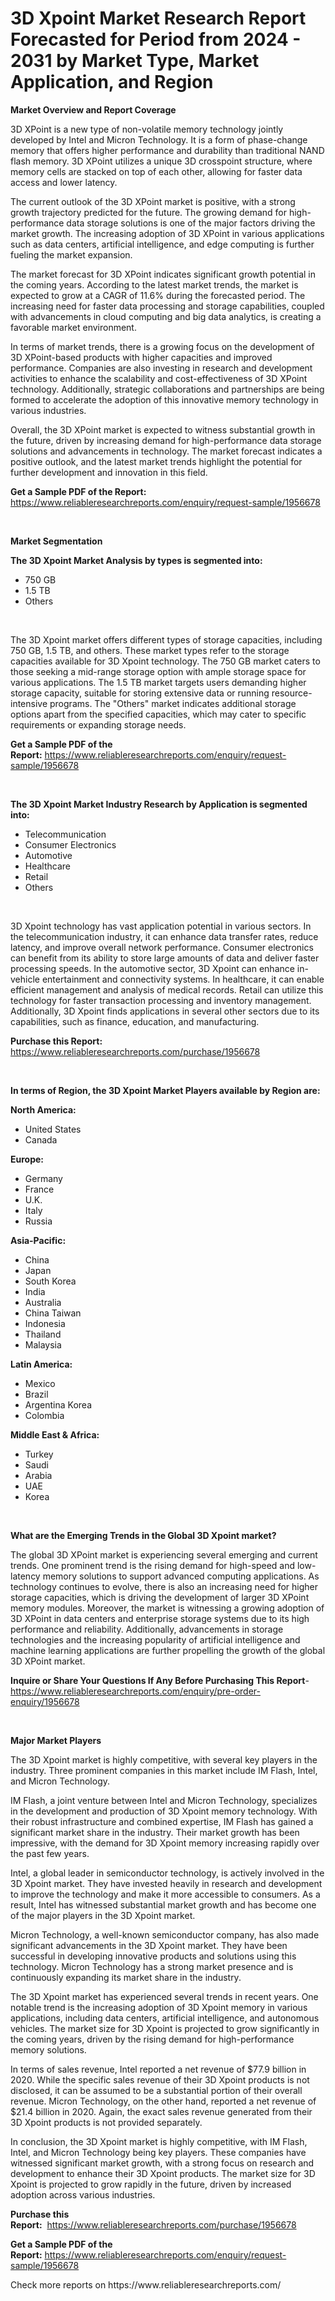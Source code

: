 <p><h1>3D Xpoint Market Research Report Forecasted for Period from 2024 -  2031 by Market Type, Market Application, and Region</h1></p><p><strong>Market Overview and Report Coverage</strong></p>
<p><p>3D XPoint is a new type of non-volatile memory technology jointly developed by Intel and Micron Technology. It is a form of phase-change memory that offers higher performance and durability than traditional NAND flash memory. 3D XPoint utilizes a unique 3D crosspoint structure, where memory cells are stacked on top of each other, allowing for faster data access and lower latency.</p><p>The current outlook of the 3D XPoint market is positive, with a strong growth trajectory predicted for the future. The growing demand for high-performance data storage solutions is one of the major factors driving the market growth. The increasing adoption of 3D XPoint in various applications such as data centers, artificial intelligence, and edge computing is further fueling the market expansion.</p><p>The market forecast for 3D XPoint indicates significant growth potential in the coming years. According to the latest market trends, the market is expected to grow at a CAGR of 11.6% during the forecasted period. The increasing need for faster data processing and storage capabilities, coupled with advancements in cloud computing and big data analytics, is creating a favorable market environment.</p><p>In terms of market trends, there is a growing focus on the development of 3D XPoint-based products with higher capacities and improved performance. Companies are also investing in research and development activities to enhance the scalability and cost-effectiveness of 3D XPoint technology. Additionally, strategic collaborations and partnerships are being formed to accelerate the adoption of this innovative memory technology in various industries.</p><p>Overall, the 3D XPoint market is expected to witness substantial growth in the future, driven by increasing demand for high-performance data storage solutions and advancements in technology. The market forecast indicates a positive outlook, and the latest market trends highlight the potential for further development and innovation in this field.</p></p>
<p><strong>Get a Sample PDF of the Report:</strong> <a href="https://www.reliableresearchreports.com/enquiry/request-sample/1956678">https://www.reliableresearchreports.com/enquiry/request-sample/1956678</a></p>
<p>&nbsp;</p>
<p><strong>Market Segmentation</strong></p>
<p><strong>The 3D Xpoint Market Analysis by types is segmented into:</strong></p>
<p><ul><li>750 GB</li><li>1.5 TB</li><li>Others</li></ul></p>
<p>&nbsp;</p>
<p><p>The 3D Xpoint market offers different types of storage capacities, including 750 GB, 1.5 TB, and others. These market types refer to the storage capacities available for 3D Xpoint technology. The 750 GB market caters to those seeking a mid-range storage option with ample storage space for various applications. The 1.5 TB market targets users demanding higher storage capacity, suitable for storing extensive data or running resource-intensive programs. The "Others" market indicates additional storage options apart from the specified capacities, which may cater to specific requirements or expanding storage needs.</p></p>
<p><strong>Get a Sample PDF of the Report:</strong>&nbsp;<a href="https://www.reliableresearchreports.com/enquiry/request-sample/1956678">https://www.reliableresearchreports.com/enquiry/request-sample/1956678</a></p>
<p>&nbsp;</p>
<p><strong>The 3D Xpoint Market Industry Research by Application is segmented into:</strong></p>
<p><ul><li>Telecommunication</li><li>Consumer Electronics</li><li>Automotive</li><li>Healthcare</li><li>Retail</li><li>Others</li></ul></p>
<p>&nbsp;</p>
<p><p>3D Xpoint technology has vast application potential in various sectors. In the telecommunication industry, it can enhance data transfer rates, reduce latency, and improve overall network performance. Consumer electronics can benefit from its ability to store large amounts of data and deliver faster processing speeds. In the automotive sector, 3D Xpoint can enhance in-vehicle entertainment and connectivity systems. In healthcare, it can enable efficient management and analysis of medical records. Retail can utilize this technology for faster transaction processing and inventory management. Additionally, 3D Xpoint finds applications in several other sectors due to its capabilities, such as finance, education, and manufacturing.</p></p>
<p><strong>Purchase this Report:</strong>&nbsp; <a href="https://www.reliableresearchreports.com/purchase/1956678">https://www.reliableresearchreports.com/purchase/1956678</a></p>
<p>&nbsp;</p>
<p><strong>In terms of Region, the 3D Xpoint Market Players available by Region are:</strong></p>
<p>
    <p> <strong> North America: </strong>
        <ul>
            <li>United States</li>
            <li>Canada</li>
        </ul>
        </p> 
    <p> <strong> Europe: </strong>
        <ul>
            <li>Germany</li>
            <li>France</li>
            <li>U.K.</li>
            <li>Italy</li>
            <li>Russia</li>
        </ul>
        </p> 
    <p> <strong> Asia-Pacific: </strong>
        <ul>
            <li>China</li>
            <li>Japan</li>
            <li>South Korea</li>
            <li>India</li>
            <li>Australia</li>
            <li>China Taiwan</li>
            <li>Indonesia</li>
            <li>Thailand</li>
            <li>Malaysia</li>
        </ul>
        </p> 
    <p> <strong> Latin America: </strong>
        <ul>
            <li>Mexico</li>
            <li>Brazil</li>
            <li>Argentina Korea</li>
            <li>Colombia</li>
        </ul>
        </p> 
    <p> <strong> Middle East & Africa: </strong>
        <ul>
            <li>Turkey</li>
            <li>Saudi</li>
            <li>Arabia</li>
            <li>UAE</li>
            <li>Korea</li>
        </ul>
    </p>
    </p>
<p>&nbsp;</p>
<p><strong>What are the Emerging Trends in the Global 3D Xpoint market?</strong></p>
<p><p>The global 3D XPoint market is experiencing several emerging and current trends. One prominent trend is the rising demand for high-speed and low-latency memory solutions to support advanced computing applications. As technology continues to evolve, there is also an increasing need for higher storage capacities, which is driving the development of larger 3D XPoint memory modules. Moreover, the market is witnessing a growing adoption of 3D XPoint in data centers and enterprise storage systems due to its high performance and reliability. Additionally, advancements in storage technologies and the increasing popularity of artificial intelligence and machine learning applications are further propelling the growth of the global 3D XPoint market.</p></p>
<p><strong>Inquire or Share Your Questions If Any Before Purchasing This Report</strong>- <a href="https://www.reliableresearchreports.com/enquiry/pre-order-enquiry/1956678">https://www.reliableresearchreports.com/enquiry/pre-order-enquiry/1956678</a></p>
<p>&nbsp;</p>
<p><strong>Major Market Players</strong></p>
<p><p>The 3D Xpoint market is highly competitive, with several key players in the industry. Three prominent companies in this market include IM Flash, Intel, and Micron Technology. </p><p>IM Flash, a joint venture between Intel and Micron Technology, specializes in the development and production of 3D Xpoint memory technology. With their robust infrastructure and combined expertise, IM Flash has gained a significant market share in the industry. Their market growth has been impressive, with the demand for 3D Xpoint memory increasing rapidly over the past few years.</p><p>Intel, a global leader in semiconductor technology, is actively involved in the 3D Xpoint market. They have invested heavily in research and development to improve the technology and make it more accessible to consumers. As a result, Intel has witnessed substantial market growth and has become one of the major players in the 3D Xpoint market.</p><p>Micron Technology, a well-known semiconductor company, has also made significant advancements in the 3D Xpoint market. They have been successful in developing innovative products and solutions using this technology. Micron Technology has a strong market presence and is continuously expanding its market share in the industry.</p><p>The 3D Xpoint market has experienced several trends in recent years. One notable trend is the increasing adoption of 3D Xpoint memory in various applications, including data centers, artificial intelligence, and autonomous vehicles. The market size for 3D Xpoint is projected to grow significantly in the coming years, driven by the rising demand for high-performance memory solutions.</p><p>In terms of sales revenue, Intel reported a net revenue of $77.9 billion in 2020. While the specific sales revenue of their 3D Xpoint products is not disclosed, it can be assumed to be a substantial portion of their overall revenue. Micron Technology, on the other hand, reported a net revenue of $21.4 billion in 2020. Again, the exact sales revenue generated from their 3D Xpoint products is not provided separately.</p><p>In conclusion, the 3D Xpoint market is highly competitive, with IM Flash, Intel, and Micron Technology being key players. These companies have witnessed significant market growth, with a strong focus on research and development to enhance their 3D Xpoint products. The market size for 3D Xpoint is projected to grow rapidly in the future, driven by increased adoption across various industries.</p></p>
<p><strong>Purchase this Report:</strong>&nbsp;&nbsp;<a href="https://www.reliableresearchreports.com/purchase/1956678">https://www.reliableresearchreports.com/purchase/1956678</a></p>
<p></p>
<p><strong>Get a Sample PDF of the Report:</strong>&nbsp;<a href="https://www.reliableresearchreports.com/enquiry/request-sample/1956678">https://www.reliableresearchreports.com/enquiry/request-sample/1956678</a></p>
<p>Check more reports on https://www.reliableresearchreports.com/</p>